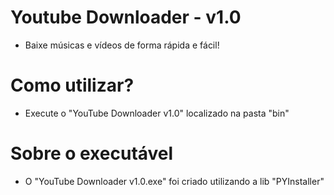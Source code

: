 # Youtube Downloader - v1.0
 - Baixe músicas e vídeos de forma rápida e fácil!

# Como utilizar?
- Execute o "YouTube Downloader v1.0" localizado na pasta "bin"

# Sobre o executável
- O "YouTube Downloader v1.0.exe" foi criado utilizando a lib "PYInstaller" 